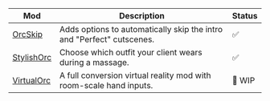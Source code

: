 | Mod | Description | Status |
| --- | --- | --- |
| [OrcSkip](https://github.com/Pineapler/OrcSkip) | Adds options to automatically skip the intro and "Perfect" cutscenes. | ✅ |
| [StylishOrc](https://github.com/Pineapler/StylishOrc) | Choose which outfit your client wears during a massage. | ✅ |
| [VirtualOrc](https://github.com/Pineapler/VirtualOrc) | A full conversion virtual reality mod with room-scale hand inputs. | 🚧 WIP |

